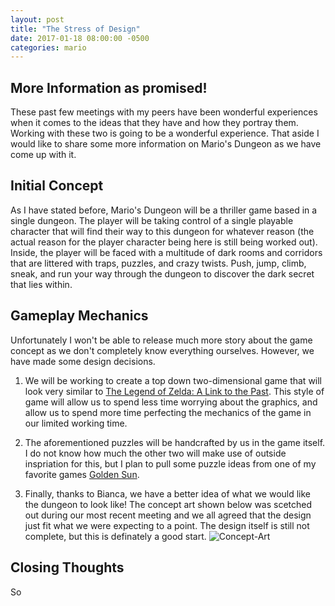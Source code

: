 ```yaml
---
layout: post
title: "The Stress of Design"
date: 2017-01-18 08:00:00 -0500
categories: mario
---
```


## [](#header-2)More Information as promised!

These past few meetings with my peers have been wonderful experiences when it comes to the ideas that they have and 
how they portray them. Working with these two is going to be a wonderful experience. That aside I would like to share
some more information on Mario's Dungeon as we have come up with it. 

## [](#header-2)Initial Concept

As I have stated before, Mario's Dungeon will be a thriller game based in a single dungeon. The player will be taking
control of a single playable character that will find their way to this dungeon for whatever reason (the actual reason
for the player character being here is still being worked out). Inside, the player will be faced with a multitude of
dark rooms and corridors that are littered with traps, puzzles, and crazy twists. Push, jump, climb, sneak, and run
your way through the dungeon to discover the dark secret that lies within. 

## [](#header-2)Gameplay Mechanics

Unfortunately I won't be able to release much more story about the game concept as we don't completely know everything
ourselves. However, we have made some design decisions. 

1.  We will be working to create a top down two-dimensional game that will look very similar to 
[The Legend of Zelda: A Link to the Past](https://en.wikipedia.org/wiki/The_Legend_of_Zelda:_A_Link_to_the_Past). This style
of game will allow us to spend less time worrying about the graphics, and allow us to spend more time perfecting the mechanics
of the game in our limited working time. 

2.  The aforementioned puzzles will be handcrafted by us in the game itself. I do not know how much the other two
will make use of outside inspriation for this, but I plan to pull some puzzle ideas from one of my favorite games 
[Golden Sun](https://en.wikipedia.org/wiki/Golden_Sun).

3.  Finally, thanks to Bianca, we have a better idea of what we would like the dungeon to look like! The concept art shown below was scetched out during our most recent meeting and we all agreed that the design just fit what we were expecting to a point. The design itself is still not complete, but this is definately a good start. 
![Concept-Art](https://github.com/lambertq/lambertq.github.io/tree/master/assets/images/conceptartmd.jpg)

## [](#header-2)Closing Thoughts

So 

